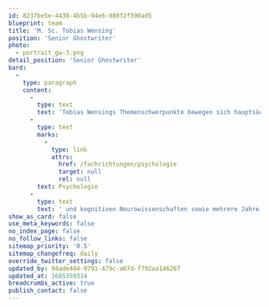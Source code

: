 ```yaml
---
id: 8237be5e-4438-4b5b-94e6-d80f2f590ad5
blueprint: team
title: 'M. Sc. Tobias Wensing'
position: 'Senior Ghostwriter'
photo:
  - portrait_gw-3.png
detail_position: 'Senior Ghostwriter'
bard:
  -
    type: paragraph
    content:
      -
        type: text
        text: 'Tobias Wensings Themenschwerpunkte bewegen sich hauptsächlich an der Schnittstelle von Psychologie, Medizin und Naturwissenschaften. Da er sich daneben gerne und umfassend in neue Themenkomplexe einarbeitet, liegen seine Interessen und Fähigkeiten auch jenseits dieser Fachgebiete. Ein internationales Masterstudium in klinischer '
      -
        type: text
        marks:
          -
            type: link
            attrs:
              href: /fachrichtungen/psychologie
              target: null
              rel: null
        text: Psychologie
      -
        type: text
        text: ' und kognitiven Neurowissenschaften sowie mehrere Jahre Berufserfahrung in interdisziplinären, akademischen Forschungsgruppen haben ihn ausgiebig im Verfassen sowohl deutscher als auch englischer Texte geschult. Sprachliche und inhaltliche Präzision sowie prägnante und leserorientierte Formulierungen stellen für ihn zentrale Bausteine einer gewissenhaften und letztendlich erfolgreichen Textarbeit dar. Daher ist es Tobias Wensing eine Herzensangelegenheit, Projekte bei diesem Prozess vertrauensvoll und zuverlässig zu unterstützen sowie Kunden von seinen Erfahrungen und Kenntnissen profitieren zu lassen.'
show_as_card: false
use_meta_keywords: false
no_index_page: false
no_follow_links: false
sitemap_priority: '0.5'
sitemap_changefreq: daily
override_twitter_settings: false
updated_by: 94ade404-9791-479c-a67d-f792aa146207
updated_at: 1685359314
breadcrumbs_active: true
publish_contact: false
---
```

